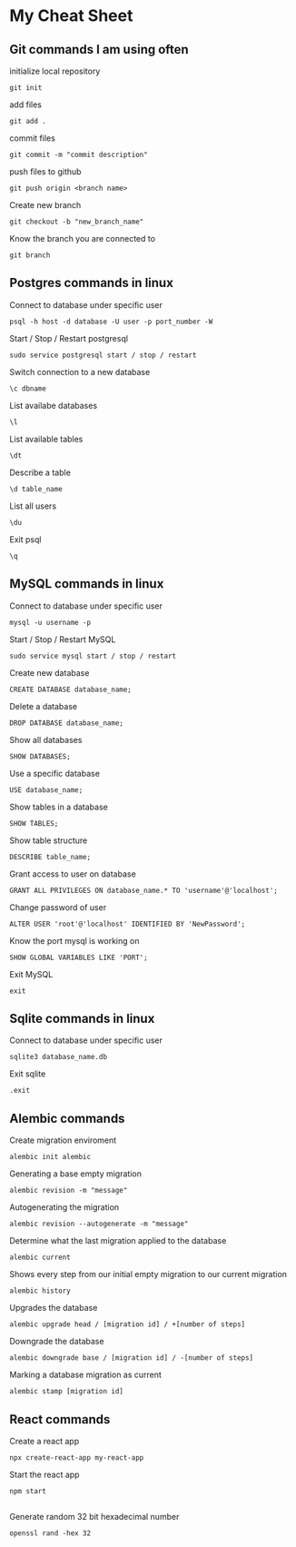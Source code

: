 # My Cheat Sheet

## Git commands I am using often
initialize local repository
```
git init
```
add files
```
git add .
```
commit files
```
git commit -m "commit description"
```
push files to github
```
git push origin <branch name>
```
Create new branch
```
git checkout -b "new_branch_name"
```
Know the branch you are connected to
```
git branch
``` 

## Postgres commands in linux

Connect to database under specific user
```
psql -h host -d database -U user -p port_number -W
```
Start / Stop / Restart postgresql
```
sudo service postgresql start / stop / restart 
```
Switch connection to a new database
```
\c dbname
```
List availabe databases
```
\l
```
List available tables
```
\dt
```
Describe a table
```
\d table_name
```
List all users
```
\du
```
Exit psql
```
\q
```

## MySQL commands in linux

Connect to database under specific user
```
mysql -u username -p
```
Start / Stop / Restart MySQL
```
sudo service mysql start / stop / restart 
```
Create new database
```
CREATE DATABASE database_name;
```
Delete a database
```
DROP DATABASE database_name;
```
Show all databases
```
SHOW DATABASES;
```
Use a specific database
```
USE database_name;
```
Show tables in a database
```
SHOW TABLES;
```
Show table structure
```
DESCRIBE table_name;
```
Grant access to user on database
```
GRANT ALL PRIVILEGES ON database_name.* TO 'username'@'localhost';
```
Change password of user
```
ALTER USER 'root'@'localhost' IDENTIFIED BY 'NewPassword';
```
Know the port mysql is working on
```
SHOW GLOBAL VARIABLES LIKE 'PORT';
```
Exit MySQL
```
exit
```
## Sqlite commands in linux
Connect to database under specific user
```
sqlite3 database_name.db
```
Exit sqlite
```
.exit
```
## Alembic commands
Create migration enviroment
```
alembic init alembic
```
Generating a base empty migration
```
alembic revision -m "message"
```
Autogenerating the migration
```
alembic revision --autogenerate -m "message"
```
Determine what the last migration applied to the database
```
alembic current
```
Shows every step from our initial empty migration to our current migration
```
alembic history
```
Upgrades the database
```
alembic upgrade head / [migration id] / +[number of steps]
```
Downgrade the database
```
alembic downgrade base / [migration id] / -[number of steps]
```
Marking a database migration as current
```
alembic stamp [migration id]
```
## React commands
Create a react app
```
npx create-react-app my-react-app
```
Start the react app
```
npm start
```

##
Generate random 32 bit hexadecimal number
```
openssl rand -hex 32
```